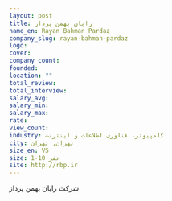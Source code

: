 ```yaml
---
layout: post
title: رایان بهمن پرداز
name_en: Rayan Bahman Pardaz
company_slug: rayan-bahman-pardaz
logo: 
cover: 
company_count:
founded:
location: ""
total_review: 
total_interview: 
salary_avg: 
salary_min: 
salary_max: 
rate: 
view_count: 
industry: کامپیوتر، فناوری اطلاعات و اینترنت
city: تهران, تهران
size_en: VS
size: 1-10 نفر
site: http://rbp.ir
---
```


شرکت رایان بهمن پرداز 
